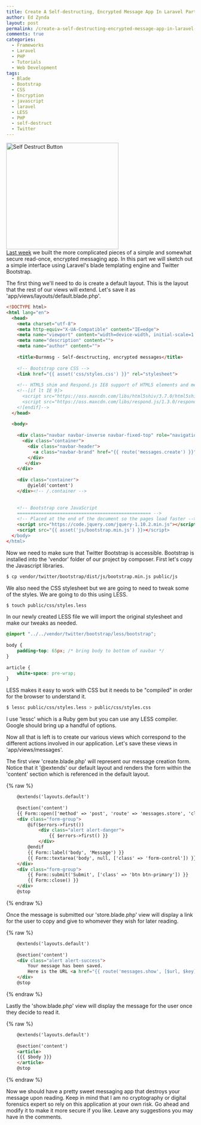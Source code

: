 ```yaml
---
title: Create A Self-destructing, Encrypted Message App In Laravel Part 2
author: Ed Zynda
layout: post
permalink: /create-a-self-destructing-encrypted-message-app-in-laravel-part-2/
comments: true
categories:
  - Frameworks
  - Laravel
  - PHP
  - Tutorials
  - Web Development
tags:
  - Blade
  - Bootstrap
  - CSS
  - Encryption
  - javascript
  - laravel
  - LESS
  - PHP
  - self-destruct
  - Twitter
---
```

[<img src="http://www.edzynda.com/media/self-destruct-button-300x284.jpg" alt="Self Destruct Button" width="300" height="284" class="alignright size-medium wp-image-570" />][1]  
<a href="http://www.edzynda.com/create-a-self-destructing-encrypted-message-app-in-laravel-part-1/" title="Create A Self-destructing, Encrypted Message App In Laravel Part 1" target="_blank">Last week</a> we built the more complicated pieces of a simple and somewhat secure read-once, encrypted messaging app. In this part we will sketch out a simple interface using Laravel's blade templating engine and Twitter Bootstrap.

The first thing we'll need to do is create a default layout. This is the layout that the rest of our views will extend. Let's save it as 'app/views/layouts/default.blade.php'.

```html
<!DOCTYPE html>
<html lang="en">
  <head>
    <meta charset="utf-8">
    <meta http-equiv="X-UA-Compatible" content="IE=edge">
    <meta name="viewport" content="width=device-width, initial-scale=1.0">
    <meta name="description" content="">
    <meta name="author" content="">
 
    <title>Burnmsg - Self-desctructing, encrypted messages</title>
 
    <!-- Bootstrap core CSS -->
    <link href="{{ asset('css/styles.css') }}" rel="stylesheet">
 
    <!-- HTML5 shim and Respond.js IE8 support of HTML5 elements and media queries -->
    <!--[if lt IE 9]>
      <script src="https://oss.maxcdn.com/libs/html5shiv/3.7.0/html5shiv.js"></script>
      <script src="https://oss.maxcdn.com/libs/respond.js/1.3.0/respond.min.js"></script>
    <![endif]-->
  </head>
 
  <body>
 
    <div class="navbar navbar-inverse navbar-fixed-top" role="navigation">
      <div class="container">
        <div class="navbar-header">
          <a class="navbar-brand" href="{{ route('messages.create') }}">Burnmsg</a>
        </div>
       </div>
    </div>
 
    <div class="container">
        @yield('content')
    </div><!-- /.container -->
 
 
    <!-- Bootstrap core JavaScript
    ================================================== -->
    <!-- Placed at the end of the document so the pages load faster -->
    <script src="https://code.jquery.com/jquery-1.10.2.min.js"></script>
    <script src="{{ asset('js/bootstrap.min.js') }}></script>
  </body>
</html>
```

Now we need to make sure that Twitter Bootstrap is accessible. Bootstrap is installed into the 'vendor' folder of our project by composer. First let's copy the Javascript libraries.

```bash  
$ cp vendor/twitter/bootstrap/dist/js/bootstrap.min.js public/js  
```

We also need the CSS stylesheet but we are going to need to tweak some of the styles. We are going to do this using LESS.

```bash  
$ touch public/css/styles.less  
```

In our newly created LESS file we will import the original stylesheet and make our tweaks as needed.

```css  
@import "../../vendor/twitter/bootstrap/less/bootstrap";
 
body {
    padding-top: 65px; /* bring body to bottom of navbar */
}
 
article {
    white-space: pre-wrap;
}
```

LESS makes it easy to work with CSS but it needs to be "compiled" in order for the browser to understand it.

```bash
$ lessc public/css/styles.less > public/css/styles.css  
```

I use 'lessc' which is a Ruby gem but you can use any LESS compiler. Google should bring up a handful of options.

Now all that is left is to create our various views which correspond to the different actions involved in our application. Let's save these views in 'app/views/messages'.

The first view 'create.blade.php' will represent our message creation form. Notice that it '@extends' our default layout and renders the form within the 'content' section which is referenced in the default layout.

{% raw %}
```html  
    @extends('layouts.default')
     
    @section('content')
    {{ Form::open(['method' => 'post', 'route' => 'messages.store', 'class' => 'form']) }}
    <div class="form-group">
        @if($errors->first())
            <div class="alert alert-danger">
                {{ $errors->first() }}
            </div>
        @endif
        {{ Form::label('body', 'Message') }}
        {{ Form::textarea('body', null, ['class' => 'form-control']) }}
    </div>
    <div class="form-group">
        {{ Form::submit('Submit', ['class' => 'btn btn-primary']) }}
        {{ Form::close() }}
    </div>
    @stop
```
{% endraw %}

Once the message is submitted our 'store.blade.php' view will display a link for the user to copy and give to whomever they wish for later reading.

{% raw %}
```html 
    @extends('layouts.default')
     
    @section('content')
    <div class="alert alert-success">
        Your message has been saved.
        Here is the URL <a href="{{ route('messages.show', [$url, $key]) }}">{{ route('messages.show', [$url, $key]) }}</a>
    </div>
    @stop
```
{% endraw %}

Lastly the 'show.blade.php' view will display the message for the user once they decide to read it.

{% raw %}
```html
    @extends('layouts.default')
     
    @section('content')
    <article>
    {{{ $body }}}
    </article>
    @stop
```
{% endraw %}

Now we should have a pretty sweet messaging app that destroys your message upon reading. Keep in mind that I am no cryptography or digital forensics expert so rely on this application at your own risk. Go ahead and modify it to make it more secure if you like. Leave any suggestions you may have in the comments.

 [1]: http://www.edzynda.com/media/self-destruct-button.jpg